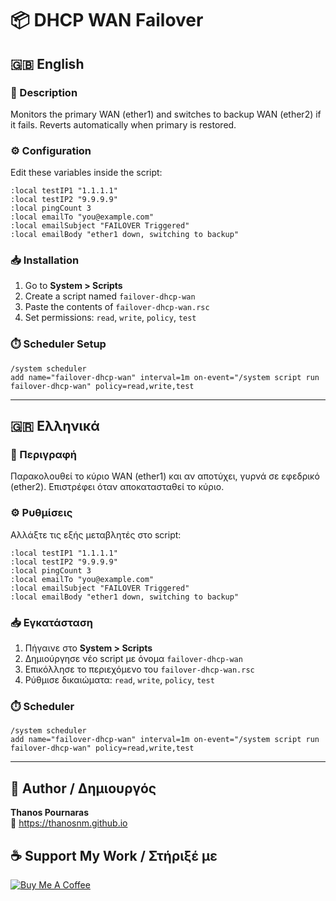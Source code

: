 # 📦 DHCP WAN Failover

## 🇬🇧 English

### 📝 Description

Monitors the primary WAN (ether1) and switches to backup WAN (ether2) if it fails. Reverts automatically when primary is restored.

### ⚙️ Configuration

Edit these variables inside the script:

```rsc
:local testIP1 "1.1.1.1"
:local testIP2 "9.9.9.9"
:local pingCount 3
:local emailTo "you@example.com"
:local emailSubject "FAILOVER Triggered"
:local emailBody "ether1 down, switching to backup"
```

### 📥 Installation

1. Go to **System > Scripts**
2. Create a script named `failover-dhcp-wan`
3. Paste the contents of `failover-dhcp-wan.rsc`
4. Set permissions: `read`, `write`, `policy`, `test`

### ⏱️ Scheduler Setup

```rsc
/system scheduler
add name="failover-dhcp-wan" interval=1m on-event="/system script run failover-dhcp-wan" policy=read,write,test
```

---

## 🇬🇷 Ελληνικά

### 📝 Περιγραφή

Παρακολουθεί το κύριο WAN (ether1) και αν αποτύχει, γυρνά σε εφεδρικό (ether2). Επιστρέφει όταν αποκατασταθεί το κύριο.

### ⚙️ Ρυθμίσεις

Αλλάξτε τις εξής μεταβλητές στο script:

```rsc
:local testIP1 "1.1.1.1"
:local testIP2 "9.9.9.9"
:local pingCount 3
:local emailTo "you@example.com"
:local emailSubject "FAILOVER Triggered"
:local emailBody "ether1 down, switching to backup"
```

### 📥 Εγκατάσταση

1. Πήγαινε στο **System > Scripts**
2. Δημιούργησε νέο script με όνομα `failover-dhcp-wan`
3. Επικόλλησε το περιεχόμενο του `failover-dhcp-wan.rsc`
4. Ρύθμισε δικαιώματα: `read`, `write`, `policy`, `test`

### ⏱️ Scheduler

```rsc
/system scheduler
add name="failover-dhcp-wan" interval=1m on-event="/system script run failover-dhcp-wan" policy=read,write,test
```

---

## 👤 Author / Δημιουργός

**Thanos Pournaras**  
🔗 https://thanosnm.github.io

## ☕ Support My Work / Στήριξέ με

[![Buy Me A Coffee](https://img.buymeacoffee.com/button-api/?text=Buy%20me%20a%20coffee&emoji=☕&slug=pournarasaa&button_colour=FFDD00&font_colour=000000&font_family=Arial&outline_colour=000000&coffee_colour=ffffff)](https://buymeacoffee.com/pournarasaa)